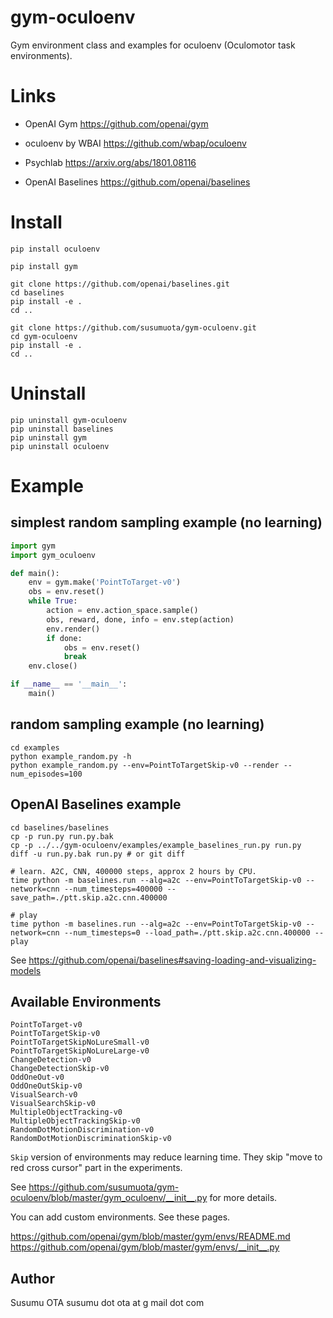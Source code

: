 # gym-oculoenv

Gym environment class and examples for oculoenv (Oculomotor task environments).


# Links

- OpenAI Gym
https://github.com/openai/gym

- oculoenv by WBAI
https://github.com/wbap/oculoenv

- Psychlab
https://arxiv.org/abs/1801.08116

- OpenAI Baselines
https://github.com/openai/baselines


# Install

```
pip install oculoenv

pip install gym

git clone https://github.com/openai/baselines.git
cd baselines
pip install -e .
cd ..

git clone https://github.com/susumuota/gym-oculoenv.git
cd gym-oculoenv
pip install -e .
cd ..
```


# Uninstall

```
pip uninstall gym-oculoenv
pip uninstall baselines
pip uninstall gym
pip uninstall oculoenv
```


# Example

## simplest random sampling example (no learning)

```python
import gym
import gym_oculoenv

def main():
    env = gym.make('PointToTarget-v0')
    obs = env.reset()
    while True:
        action = env.action_space.sample()
        obs, reward, done, info = env.step(action)
        env.render()
        if done:
            obs = env.reset()
            break
    env.close()

if __name__ == '__main__':
    main()
```

## random sampling example (no learning)

```
cd examples
python example_random.py -h
python example_random.py --env=PointToTargetSkip-v0 --render --num_episodes=100
```

## OpenAI Baselines example

```
cd baselines/baselines
cp -p run.py run.py.bak
cp -p ../../gym-oculoenv/examples/example_baselines_run.py run.py
diff -u run.py.bak run.py # or git diff

# learn. A2C, CNN, 400000 steps, approx 2 hours by CPU.
time python -m baselines.run --alg=a2c --env=PointToTargetSkip-v0 --network=cnn --num_timesteps=400000 --save_path=./ptt.skip.a2c.cnn.400000

# play
time python -m baselines.run --alg=a2c --env=PointToTargetSkip-v0 --network=cnn --num_timesteps=0 --load_path=./ptt.skip.a2c.cnn.400000 --play
```

See https://github.com/openai/baselines#saving-loading-and-visualizing-models


## Available Environments

```
PointToTarget-v0
PointToTargetSkip-v0
PointToTargetSkipNoLureSmall-v0
PointToTargetSkipNoLureLarge-v0
ChangeDetection-v0
ChangeDetectionSkip-v0
OddOneOut-v0
OddOneOutSkip-v0
VisualSearch-v0
VisualSearchSkip-v0
MultipleObjectTracking-v0
MultipleObjectTrackingSkip-v0
RandomDotMotionDiscrimination-v0
RandomDotMotionDiscriminationSkip-v0
```

`Skip` version of environments may reduce learning time. They skip "move to red cross cursor" part in the experiments.

See https://github.com/susumuota/gym-oculoenv/blob/master/gym_oculoenv/__init__.py for more details.

You can add custom environments. See these pages.

https://github.com/openai/gym/blob/master/gym/envs/README.md
https://github.com/openai/gym/blob/master/gym/envs/__init__.py


## Author

Susumu OTA  susumu dot ota at g mail dot com

